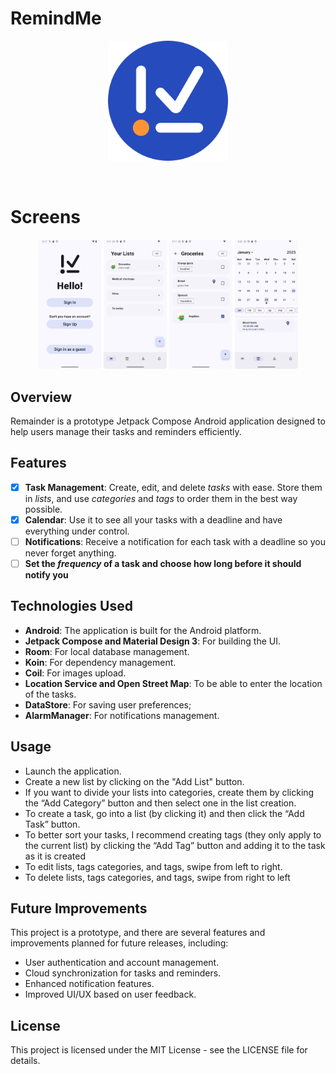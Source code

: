 # RemindMe

<div align="center">
<img width="192" height="192" src="app/images/RemindMe-logo.png" align="center" alt="">
</div>
<br></br>

# Screens

<div align="left">

<div align="center">
    <img src="app/images/welcome_screen.png" width="20%"  alt=""/>
    <img src="app/images/yourlists_screen.png" width="20%"  alt=""/>
    <img src="app/images/tasksonlist_screen.png" width="20%"  alt=""/>
    <img src="app/images/calendar_screen.png" width="20%"  alt=""/>
</div>
</div>

## Overview

Remainder is a prototype Jetpack Compose Android application designed to help users manage their tasks and reminders efficiently.

## Features

- [x] **Task Management**: Create, edit, and delete _tasks_ with ease. Store them in _lists_, and use _categories_ and _tags_ to order them in the best way possible.
- [x] **Calendar**: Use it to see all your tasks with a deadline and have everything under control.
- [ ] **Notifications**: Receive a notification for each task with a deadline so you never forget anything.
- [ ] **Set the _frequency_ of a task and choose how long before it should notify you**

## Technologies Used

- **Android**: The application is built for the Android platform.
- **Jetpack Compose and Material Design 3**: For building the UI.
- **Room**: For local database management.
- **Koin**: For dependency management.
- **Coil**: For images upload.
- **Location Service and Open Street Map**: To be able to enter the location of the tasks.
- **DataStore**: For saving user preferences;
- **AlarmManager**: For notifications management.

## Usage

- Launch the application.
- Create a new list by clicking on the "Add List" button.
- If you want to divide your lists into categories, create them by clicking the “Add Category” button and then select one in the list creation.
- To create a task, go into a list (by clicking it) and then click the “Add Task” button.
- To better sort your tasks, I recommend creating tags (they only apply to the current list) by clicking the “Add Tag” button and adding it to the task as it is created
- To edit lists, tags categories, and tags, swipe from left to right.
- To delete lists, tags categories, and tags, swipe from right to left

## Future Improvements

This project is a prototype, and there are several features and improvements planned for future releases, including:

- User authentication and account management.
- Cloud synchronization for tasks and reminders.
- Enhanced notification features.
- Improved UI/UX based on user feedback.

## License

This project is licensed under the MIT License - see the LICENSE file for details.
